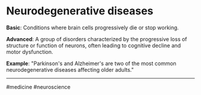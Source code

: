 # Neurodegenerative diseases

**Basic**: Conditions where brain cells progressively die or stop working.

**Advanced**: A group of disorders characterized by the progressive loss of structure or function of neurons, often leading to cognitive decline and motor dysfunction.

**Example**: "Parkinson's and Alzheimer's are two of the most common neurodegenerative diseases affecting older adults."

---
#medicine #neuroscience